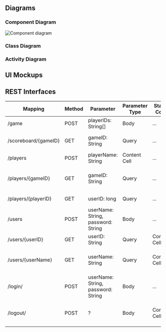 ## Diagrams

### Component Diagram

![Component diagram](uml/component_diagram.svg)

### Class Diagram

### Activity Diagram

## UI Mockups

## REST Interfaces

| Mapping  | Method | Parameter  | Parameter Type | Status Code  | Response | Description  |
| ------------- | ------------- | ------------- | ------------- | ------------- | ------------- | ------------- |
| /game  | POST  | playerIDs: String[] | Body  | ... | ...  | initiate a new game  |
| /scoreboard/{gameID}  | GET  | gameID: String | Query  | ...  | ... | retrieve a list of scores  |
| /players  | POST  | playerName: String  | Content Cell  | ...  | ... | create a new player  |
| /players/{gameID}  | GET  | gameID: String  | Query  | ... | ... | retrieve a list of players in a game  |
| /players/{playerID}  | GET  | userID: long  | Query  | ...  | ... | retrieve a player by ID  |
| /users  | POST  | userName: String, password: String  | Body  | ... | ...  | register a new user  |
| /users/{userID} | GET  | userID: String  | Query | Content Cell  | ... | retrieve a user by ID  |
| /users/{userName} | GET  | userName: String  | Query | Content Cell  | ... | retrieve a user by their username  |
| /login/ | POST  | userName: String, password: String  | Body  | ...  | ... | login with username and password  |
| /logout/ | POST  | ?  | Body  | Content Cell  | Content Cell  | terminate user session by logging out  |



